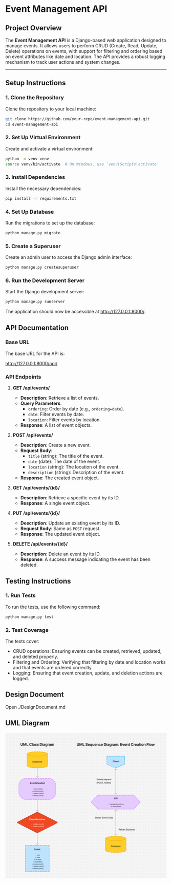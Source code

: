 # **Event Management API**

## **Project Overview**

The **Event Management API** is a Django-based web application designed to manage events. It allows users to perform CRUD (Create, Read, Update, Delete) operations on events, with support for filtering and ordering based on event attributes like date and location. The API provides a robust logging mechanism to track user actions and system changes.

---

## **Setup Instructions**

### **1. Clone the Repository**

Clone the repository to your local machine:

```bash
git clone https://github.com/your-repo/event-management-api.git
cd event-management-api
```

### **2. Set Up Virtual Environment**

Create and activate a virtual environment:

```bash
python -m venv venv
source venv/bin/activate  # On Windows, use `venv\Scripts\activate`
```

### **3. Install Dependencies**

Install the necessary dependencies:

```bash
pip install -r requirements.txt
```

### **4. Set Up Database**

Run the migrations to set up the database:

```bash
python manage.py migrate
```

### **5. Create a Superuser**

Create an admin user to access the Django admin interface:

```bash
python manage.py createsuperuser
```

### **6. Run the Development Server**

Start the Django development server:

```bash
python manage.py runserver
```

The application should now be accessible at http://127.0.0.1:8000/.

## **API Documentation**

### **Base URL**

The base URL for the API is:

http://127.0.0.1:8000/api/

### **API Endpoints**

1. **GET /api/events/**

   - **Description**: Retrieve a list of events.
   - **Query Parameters**:
     - `ordering`: Order by date (e.g., `ordering=date`).
     - `date`: Filter events by date.
     - `location`: Filter events by location.
   - **Response**: A list of event objects.

2. **POST /api/events/**

   - **Description**: Create a new event.
   - **Request Body**:
     - `title` (string): The title of the event.
     - `date` (date): The date of the event.
     - `location` (string): The location of the event.
     - `description` (string): Description of the event.
   - **Response**: The created event object.

3. **GET /api/events/{id}/**

   - **Description**: Retrieve a specific event by its ID.
   - **Response**: A single event object.

4. **PUT /api/events/{id}/**

   - **Description**: Update an existing event by its ID.
   - **Request Body**: Same as `POST` request.
   - **Response**: The updated event object.

5. **DELETE /api/events/{id}/**
   - **Description**: Delete an event by its ID.
   - **Response**: A success message indicating the event has been deleted.

## **Testing Instructions**

### **1. Run Tests**

To run the tests, use the following command:

```bash
python manage.py test
```

### **2. Test Coverage**

The tests cover:

- CRUD operations: Ensuring events can be created, retrieved, updated, and deleted properly.
- Filtering and Ordering: Verifying that filtering by date and location works and that events are ordered correctly.
- Logging: Ensuring that event creation, update, and deletion actions are logged.

## **Design Document**

Open ./DesignDocument.md

## **UML Diagram**

![UML Diagram](./UML.png "UML Diagram")
